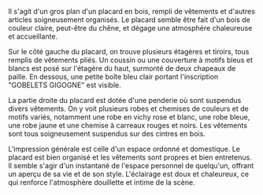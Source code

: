 Il s'agit d'un gros plan d'un placard en bois, rempli de vêtements et d'autres articles soigneusement organisés. Le placard semble être fait d'un bois de couleur claire, peut-être du chêne, et dégage une atmosphère chaleureuse et accueillante.

Sur le côté gauche du placard, on trouve plusieurs étagères et tiroirs, tous remplis de vêtements pliés. Un coussin ou une couverture à motifs bleus et blancs est posé sur l'étagère du haut, surmonté de deux chapeaux de paille. En dessous, une petite boîte bleu clair portant l'inscription "GOBELETS GIGOGNE" est visible.

La partie droite du placard est dotée d'une penderie où sont suspendus divers vêtements. On y voit plusieurs robes et chemises de couleurs et de motifs variés, notamment une robe en vichy rose et blanc, une robe bleue, une robe jaune et une chemise à carreaux rouges et noirs. Les vêtements sont tous soigneusement suspendus sur des cintres en bois.

L'impression générale est celle d'un espace ordonné et domestique. Le placard est bien organisé et les vêtements sont propres et bien entretenus. Il semble s'agir d'un instantané de l'espace personnel de quelqu'un, offrant un aperçu de sa vie et de son style. L'éclairage est doux et chaleureux, ce qui renforce l'atmosphère douillette et intime de la scène.